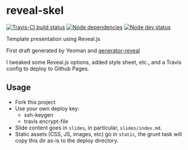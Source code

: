 # reveal-skel

[![Travis-CI build status](https://travis-ci.org/sermons/reveal-skel.svg)](https://travis-ci.org/sermons/reveal-skel)
[![Node dependencies](https://david-dm.org/sermons/reveal-skel.svg)](https://david-dm.org/sermons/reveal-skel)
[![Node dev status](https://david-dm.org/sermons/reveal-skel/dev-status.svg)](https://david-dm.org/sermons/reveal-skel#info=devDependencies)

Template presentation using Reveal.js

First draft generated by Yeoman and
[generator-reveal](https://github.com/slara/generator-reveal)

I tweaked some Reveal.js options, added style sheet, etc., and a Travis config to deploy to Github Pages.

## Usage
* Fork this project
* Use your own deploy key:
	* ssh-keygen
	* travis encrypt-file
* Slide content goes in `slides`, in particular, `slides/index.md`.
* Static assets (CSS, JS, images, etc) go in `static`, the grunt task will copy this dir as-is to the deploy directory.
